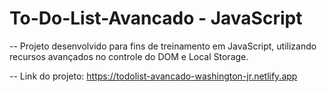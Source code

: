 # To-Do-List-Avancado - JavaScript

-- Projeto desenvolvido para fins de treinamento em JavaScript, utilizando recursos avançados no controle do DOM e Local Storage.

-- Link do projeto: https://todolist-avancado-washington-jr.netlify.app
